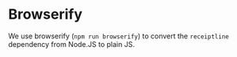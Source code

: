 # Browserify

We use browserify (`npm run browserify`) to convert the `receiptline` dependency from Node.JS to plain JS.

